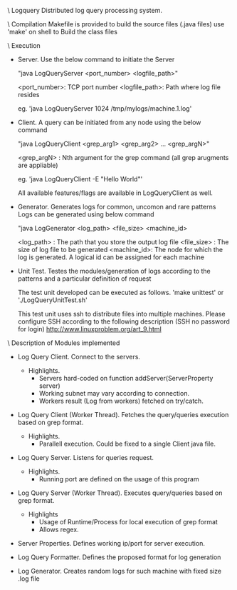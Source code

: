 \\ Logquery
Distributed log query processing system.

\\ Compilation
Makefile is provided to build the source files (.java files)
use 'make' on shell to 	Build the class files

\\ Execution
- Server. Use the below command to initiate the Server

	"java LogQueryServer <port_number> <logfile_path>"

	<port_number>:   TCP port number
	<logfile_path>:  Path where log file resides

	eg. 'java LogQueryServer 1024 /tmp/mylogs/machine.1.log'

- Client. A query can be initiated from any node using the below command

	"java LogQueryClient <grep_arg1> <grep_arg2> ... <grep_argN>"

	<grep_argN> : Nth argument for the grep command (all grep arugments are appliable)

	eg. 'java LogQueryClient -E "Hello World"'

	All available features/flags are available in LogQueryClient as well.

- Generator. Generates logs for common, uncomon and rare patterns
	Logs can be generated using below command

	"java LogGenerator <log_path> <file_size> <machine_id>

	<log_path> : The path that you store the output log file
	<file_size> : The size of log file to be generated
	<machine_id>: The node for which the log is generated. A logical id can
	be assigned for each machine

- Unit Test. Testes the modules/generation of logs according to the patterns
	and a particular definition of request

	The test unit developed can be executed as follows.
	'make unittest' or './LogQueryUnitTest.sh'

	This test unit uses ssh to distribute files into multiple machines.
	Please configure SSH according to the following description (SSH no password for login)
	http://www.linuxproblem.org/art_9.html

\\ Description of Modules implemented

* Log Query Client. Connect to the servers.
	- Highlights.
		* Servers hard-coded on function addServer(ServerProperty server)
		* Working subnet may vary according to connection.
		* Workers result (Log from workers) fetched on try/catch.

* Log Query Client (Worker Thread). Fetches the query/queries execution based on grep format.
	- Highlights.
		* Parallell execution. Could be fixed to a single Client java file.

* Log Query Server. Listens for queries request.
	- Highlights.
		* Running port are defined on the usage of this program

* Log Query Server (Worker Thread). Executes query/queries based on grep format.
	- Highlights
		* Usage of Runtime/Process for local execution of grep format
		* Allows regex.

* Server Properties. Defines working ip/port for server execution.

* Log Query Formatter. Defines the proposed format for log generation

* Log Generator. Creates random logs for such machine with fixed size .log file
